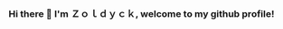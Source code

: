### Hi there 👋 I'm Ｚｏｌｄｙｃｋ, welcome to my github profile!

<!--
**eevvnnxx/eevvnnxx** is a ✨ _special_ ✨ repository because its `README.md` (this file) appears on your GitHub profile.

Here are some ideas to get you started:

- 🔭 I’m currently working on home
- 🌱 I’m currently learning to be a progammer
- 👯 I’m looking to collaborate on .
- ![GitHub Streak](https://github-readme-streak-stats.herokuapp.com?user=eevvnnxx&theme=neon-palenight&hide_border=true)
- ![Visitor Badge](https://visitor-badge.laobi.icu/badge?page_id=eevvnnxx.eevvnnxx)
- 💬 Ask me about everything about meki
- 📫 How to reach me: http://t.me/kusukadodo

- ⚡ Fun fact: don't like durian fruits
-->
